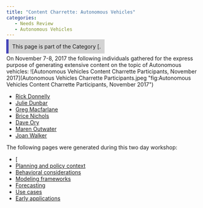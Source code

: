```yaml
---
title: "Content Charrette: Autonomous Vehicles"
categories:
   - Needs Review
   - Autonomous Vehicles
---
```


<span style="background:lightgrey;padding:10px;border-left: thick double #0000aa;"> This page is part of the Category \[.</span>

On November 7-8, 2017 the following individuals gathered for the express purpose of generating extensive content on the topic of Autonomous vehicles:
![Autonomous Vehicles Content Charrette Participants, November 2017](Autonomous Vehicles Charrette Participants.jpeg "fig:Autonomous Vehicles Content Charrette Participants, November 2017")

-   [Rick Donnelly](User:RickDonnelly)
-   [Julie Dunbar](User:JulieDunbar)
-   [Greg Macfarlane](User:GregoryMacfarlane)
-   [Brice Nichols](User:BriceNichols)
-   [Dave Ory](User:DavidOry)
-   [Maren Outwater](User:MarenOutwater)
-   [Joan Walker](User:JoanWalker)

The following pages were generated during this two day workshop:

-   \[
-   [Planning and policy context](Autonomous_vehicles:_planning_and_policy_context)
-   [Behavioral considerations](Autonomous_vehicles:_Behavioral_considerations)
-   [Modeling frameworks](Autonomous_vehicles:_Modeling_frameworks)
-   [Forecasting](Autonomous_vehicles:_Forecasting)
-   [Use cases](Autonomous_vehicles:_use_cases)
-   [Early applications](Autonomous_vehicles:_Early_applications)


